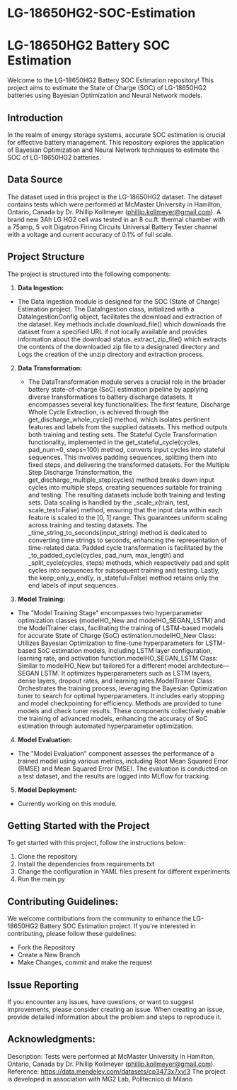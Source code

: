 # LG-18650HG2-SOC-Estimation
# LG-18650HG2 Battery SOC Estimation

Welcome to the LG-18650HG2 Battery SOC Estimation repository! This project aims to estimate the State of Charge (SOC) of LG-18650HG2 batteries using Bayesian Optimization and Neural Network models.

## Introduction

In the realm of energy storage systems, accurate SOC estimation is crucial for effective battery management. This repository explores the application of Bayesian Optimization and Neural Network techniques to estimate the SOC of LG-18650HG2 batteries.

## Data Source

The dataset used in this project is the LG-18650HG2 dataset. The dataset contains tests which were performed at McMaster University in Hamilton, Ontario, Canada by Dr. Phillip Kollmeyer (phillip.kollmeyer@gmail.com). A brand new 3Ah LG HG2 cell was tested in an 8 cu.ft. thermal chamber with a 75amp, 5 volt Digatron Firing Circuits Universal Battery Tester channel with a voltage and current accuracy of 0.1% of full scale. 

## Project Structure

The project is structured into the following components:

1. **Data Ingestion:**
- The Data Ingestion module is designed for the SOC (State of Charge) Estimation project. The DataIngestion class, initialized with a DataIngestionConfig object, facilitates the download and extraction of the dataset. Key methods include download_file() which downloads the dataset from a specified URL if not locally available and provides information about the download status. extract_zip_file() which extracts the contents of the downloaded zip file to a designated directory and Logs the creation of the unzip directory and extraction process.

2. **Data Transformation:**
   - The DataTransformation module serves a crucial role in the broader battery state-of-charge (SoC) estimation pipeline by applying diverse transformations to battery discharge datasets. It encompasses several key functionalities: The first feature, Discharge Whole Cycle Extraction, is achieved through the get_discharge_whole_cycle() method, which isolates pertinent features and labels from the supplied datasets. This method outputs both training and testing sets. The Stateful Cycle Transformation functionality, implemented in the get_stateful_cycle(cycles, pad_num=0, steps=100) method, converts input cycles into stateful sequences. This involves padding sequences, splitting them into fixed steps, and delivering the transformed datasets. For the Multiple Step Discharge Transformation, the get_discharge_multiple_step(cycles) method breaks down input cycles into multiple steps, creating sequences suitable for training and testing. The resulting datasets include both training and testing sets. Data scaling is handled by the _scale_x(train, test, scale_test=False) method, ensuring that the input data within each feature is scaled to the [0, 1] range. This guarantees uniform scaling across training and testing datasets. The _time_string_to_seconds(input_string) method is dedicated to converting time strings to seconds, enhancing the representation of time-related data. Padded cycle transformation is facilitated by the _to_padded_cycle(cycles, pad_num, max_length) and _split_cycle(cycles, steps) methods, which respectively pad and split cycles into sequences for subsequent training and testing. Lastly, the keep_only_y_end(y, is_stateful=False) method retains only the end labels of input sequences.

3. **Model Training:**
- The "Model Training Stage" encompasses two hyperparameter optimization classes (modelHO_New and modelHO_SEGAN_LSTM) and the ModelTrainer class, facilitating the training of LSTM-based models for accurate State of Charge (SoC) estimation.modelHO_New Class: Utilizes Bayesian Optimization to fine-tune hyperparameters for LSTM-based SoC estimation models, including LSTM layer configuration, learning rate, and activation function.modelHO_SEGAN_LSTM Class: Similar to modelHO_New but tailored for a different model architecture—SEGAN LSTM. It optimizes hyperparameters such as LSTM layers, dense layers, dropout rates, and learning rates.ModelTrainer Class: Orchestrates the training process, leveraging the Bayesian Optimization tuner to search for optimal hyperparameters. It includes early stopping and model checkpointing for efficiency. Methods are provided to tune models and check tuner results. These components collectively enable the training of advanced models, enhancing the accuracy of SoC estimation through automated hyperparameter optimization.

4. **Model Evaluation:**
- The "Model Evaluation" component assesses the performance of a trained model using various metrics, including Root Mean Squared Error (RMSE) and Mean Squared Error (MSE). The evaluation is conducted on a test dataset, and the results are logged into MLflow for tracking.

5. **Model Deployment:**
- Currently working on this module. 

## Getting Started with the Project 

To get started with this project, follow the instructions below:

1. Clone the repository
2. Install the dependencies from requirements.txt
3. Change the configuration in YAML files present for different experiments
4. Run the main.py

## Contributing Guidelines:

We welcome contributions from the community to enhance the LG-18650HG2 Battery SOC Estimation project. If you're interested in contributing, please follow these guidelines:
- Fork the Repository
- Create a New Branch
- Make Changes, commit and make the request

## Issue Reporting
If you encounter any issues, have questions, or want to suggest improvements, please consider creating an issue. When creating an issue, provide detailed information about the problem and steps to reproduce it.

## Acknowledgments:
Description: Tests were performed at McMaster University in Hamilton, Ontario, Canada by Dr. Phillip Kollmeyer (phillip.kollmeyer@gmail.com). Reference: https://data.mendeley.com/datasets/cp3473x7xv/3
The project is developed in association with MG2 Lab, Politecnico di Milano

